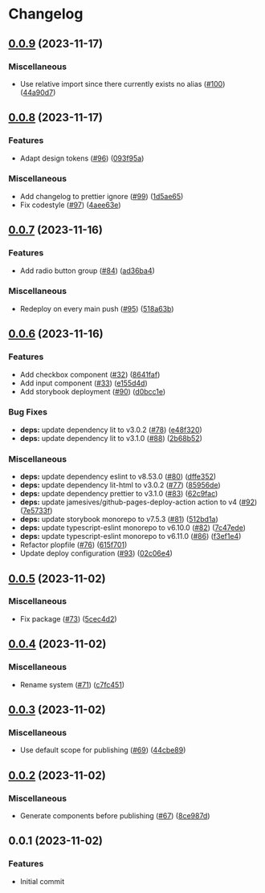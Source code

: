 # Changelog

## [0.0.9](https://github.com/jkimmeyer/panorama-design-system/compare/0.0.8...0.0.9) (2023-11-17)


### Miscellaneous

* Use relative import since there currently exists no alias ([#100](https://github.com/jkimmeyer/panorama-design-system/issues/100)) ([44a90d7](https://github.com/jkimmeyer/panorama-design-system/commit/44a90d7a2a625179f212b441b30c510704504313))

## [0.0.8](https://github.com/jkimmeyer/panorama-design-system/compare/0.0.7...0.0.8) (2023-11-17)


### Features

* Adapt design tokens ([#96](https://github.com/jkimmeyer/panorama-design-system/issues/96)) ([093f95a](https://github.com/jkimmeyer/panorama-design-system/commit/093f95a210baebe71a261aba8f53b1497707683a))


### Miscellaneous

* Add changelog to prettier ignore ([#99](https://github.com/jkimmeyer/panorama-design-system/issues/99)) ([1d5ae65](https://github.com/jkimmeyer/panorama-design-system/commit/1d5ae6566b5eb3dcac37ccd8b2081355e6d2b0c7))
* Fix codestyle ([#97](https://github.com/jkimmeyer/panorama-design-system/issues/97)) ([4aee63e](https://github.com/jkimmeyer/panorama-design-system/commit/4aee63e7a28ab28436cd40a21ee999880f210731))

## [0.0.7](https://github.com/jkimmeyer/panorama-design-system/compare/0.0.6...0.0.7) (2023-11-16)

### Features

- Add radio button group ([#84](https://github.com/jkimmeyer/panorama-design-system/issues/84)) ([ad36ba4](https://github.com/jkimmeyer/panorama-design-system/commit/ad36ba4c3ae452562c77749379e814ea18fa8dbc))

### Miscellaneous

- Redeploy on every main push ([#95](https://github.com/jkimmeyer/panorama-design-system/issues/95)) ([518a63b](https://github.com/jkimmeyer/panorama-design-system/commit/518a63ba61a770a3fd4ea1f6af179edfd1bc814b))

## [0.0.6](https://github.com/jkimmeyer/panorama-design-system/compare/0.0.5...0.0.6) (2023-11-16)

### Features

- Add checkbox component ([#32](https://github.com/jkimmeyer/panorama-design-system/issues/32)) ([8641faf](https://github.com/jkimmeyer/panorama-design-system/commit/8641faf77880187508c0161d86fdb5081f53780a))
- Add input component ([#33](https://github.com/jkimmeyer/panorama-design-system/issues/33)) ([e155d4d](https://github.com/jkimmeyer/panorama-design-system/commit/e155d4d63bf69fdddb61d630f71389a982a1cf81))
- Add storybook deployment ([#90](https://github.com/jkimmeyer/panorama-design-system/issues/90)) ([d0bcc1e](https://github.com/jkimmeyer/panorama-design-system/commit/d0bcc1ef6eebcff81d23cce3f88ead85569e81ce))

### Bug Fixes

- **deps:** update dependency lit to v3.0.2 ([#78](https://github.com/jkimmeyer/panorama-design-system/issues/78)) ([e48f320](https://github.com/jkimmeyer/panorama-design-system/commit/e48f3200e84ee24050d6d7ec624ee9b379313bc7))
- **deps:** update dependency lit to v3.1.0 ([#88](https://github.com/jkimmeyer/panorama-design-system/issues/88)) ([2b68b52](https://github.com/jkimmeyer/panorama-design-system/commit/2b68b52f7b75e6ca639f37c1215894a2b169f97b))

### Miscellaneous

- **deps:** update dependency eslint to v8.53.0 ([#80](https://github.com/jkimmeyer/panorama-design-system/issues/80)) ([dffe352](https://github.com/jkimmeyer/panorama-design-system/commit/dffe352f6b2463de641a59f447b3decbfca68637))
- **deps:** update dependency lit-html to v3.0.2 ([#77](https://github.com/jkimmeyer/panorama-design-system/issues/77)) ([85956de](https://github.com/jkimmeyer/panorama-design-system/commit/85956de0f82524fa7d621534f89092f6d044ae8c))
- **deps:** update dependency prettier to v3.1.0 ([#83](https://github.com/jkimmeyer/panorama-design-system/issues/83)) ([62c9fac](https://github.com/jkimmeyer/panorama-design-system/commit/62c9faca96d3373c0fe547f240b103254845358a))
- **deps:** update jamesives/github-pages-deploy-action action to v4 ([#92](https://github.com/jkimmeyer/panorama-design-system/issues/92)) ([7e5733f](https://github.com/jkimmeyer/panorama-design-system/commit/7e5733fcf6b03d48a8111c635a399cd76455e1d5))
- **deps:** update storybook monorepo to v7.5.3 ([#81](https://github.com/jkimmeyer/panorama-design-system/issues/81)) ([512bd1a](https://github.com/jkimmeyer/panorama-design-system/commit/512bd1af1331b19b096bc42cb7496e3c59ab577f))
- **deps:** update typescript-eslint monorepo to v6.10.0 ([#82](https://github.com/jkimmeyer/panorama-design-system/issues/82)) ([7c47ede](https://github.com/jkimmeyer/panorama-design-system/commit/7c47ede771480d22056fc2c34c1befc3af35f954))
- **deps:** update typescript-eslint monorepo to v6.11.0 ([#86](https://github.com/jkimmeyer/panorama-design-system/issues/86)) ([f3ef1e4](https://github.com/jkimmeyer/panorama-design-system/commit/f3ef1e4966564e1f5ad45c95d0694ffac76afc80))
- Refactor plopfile ([#76](https://github.com/jkimmeyer/panorama-design-system/issues/76)) ([615f701](https://github.com/jkimmeyer/panorama-design-system/commit/615f701933971fb44e3a2c60434853aeb6e599fc))
- Update deploy configuration ([#93](https://github.com/jkimmeyer/panorama-design-system/issues/93)) ([02c06e4](https://github.com/jkimmeyer/panorama-design-system/commit/02c06e41b285127b00f0b640d99a741b5b5041db))

## [0.0.5](https://github.com/jkimmeyer/panorama-design-system/compare/0.0.4...0.0.5) (2023-11-02)

### Miscellaneous

- Fix package ([#73](https://github.com/jkimmeyer/panorama-design-system/issues/73)) ([5cec4d2](https://github.com/jkimmeyer/panorama-design-system/commit/5cec4d2c368885a4ef3ad9acfb9b47e454a53ac2))

## [0.0.4](https://github.com/jkimmeyer/panorama-design-system/compare/0.0.3...0.0.4) (2023-11-02)

### Miscellaneous

- Rename system ([#71](https://github.com/jkimmeyer/panorama-design-system/issues/71)) ([c7fc451](https://github.com/jkimmeyer/panorama-design-system/commit/c7fc4514e6249d4fd38ebb4902b75c7180ae2bd8))

## [0.0.3](https://github.com/jkimmeyer/Masterarbeit/compare/0.0.2...0.0.3) (2023-11-02)

### Miscellaneous

- Use default scope for publishing ([#69](https://github.com/jkimmeyer/Masterarbeit/issues/69)) ([44cbe89](https://github.com/jkimmeyer/Masterarbeit/commit/44cbe89637e3759eecd9e61c3907f894fe19c00a))

## [0.0.2](https://github.com/jkimmeyer/Masterarbeit/compare/0.0.1...0.0.2) (2023-11-02)

### Miscellaneous

- Generate components before publishing ([#67](https://github.com/jkimmeyer/Masterarbeit/issues/67)) ([8ce987d](https://github.com/jkimmeyer/Masterarbeit/commit/8ce987d7480119b4a8fe0073599bdf0fec143a57))

## 0.0.1 (2023-11-02)

### Features

- Initial commit
